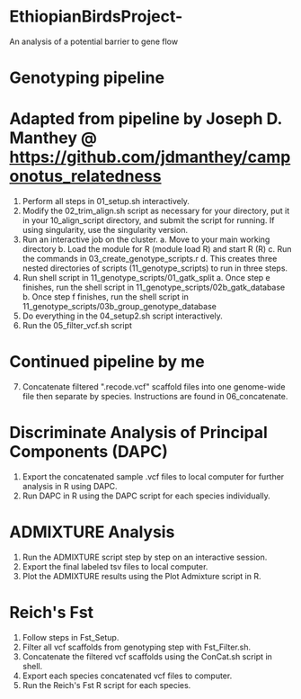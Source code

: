 # EthiopianBirdsProject-
An analysis of a potential barrier to gene flow 

# Genotyping pipeline 
# Adapted from pipeline by Joseph D. Manthey @ https://github.com/jdmanthey/camponotus_relatedness
1. Perform all steps in 01_setup.sh interactively.
2. Modify the 02_trim_align.sh script as necessary for your directory, put it in your 10_align_script directory, and submit the script for running. If using singularity, use the singularity version. 
3. Run an interactive job on the cluster.
    a. Move to your main working directory
    b. Load the module for R (module load R) and start R (R)
    c. Run the commands in 03_create_genotype_scripts.r
    d. This creates three nested directories of scripts (11_genotype_scripts) to run in three steps.
4. Run shell script in 11_genotype_scripts/01_gatk_split
    a. Once step e finishes, run the shell script in 11_genotype_scripts/02b_gatk_database
    b. Once step f finishes, run the shell script in 11_genotype_scripts/03b_group_genotype_database
5. Do everything in the 04_setup2.sh script interactively.
6. Run the 05_filter_vcf.sh script

# Continued pipeline by me
7. Concatenate filtered ".recode.vcf" scaffold files into one genome-wide file then separate by species. Instructions are found in 06_concatenate. 

# Discriminate Analysis of Principal Components (DAPC) 
1. Export the concatenated sample .vcf files to local computer for further analysis in R using DAPC. 
2. Run DAPC in R using the DAPC script for each species individually.  

# ADMIXTURE Analysis
1. Run the ADMIXTURE script step by step on an interactive session. 
2. Export the final labeled tsv files to local computer.
3. Plot the ADMIXTURE results using the Plot Admixture script in R. 

# Reich's Fst 
1. Follow steps in Fst_Setup. 
3. Filter all vcf scaffolds from genotyping step with Fst_Filter.sh. 
4. Concatenate the filtered vcf scaffolds using the ConCat.sh script in shell. 
5. Export each species concatenated vcf files to computer. 
6. Run the Reich's Fst R script for each species.  


